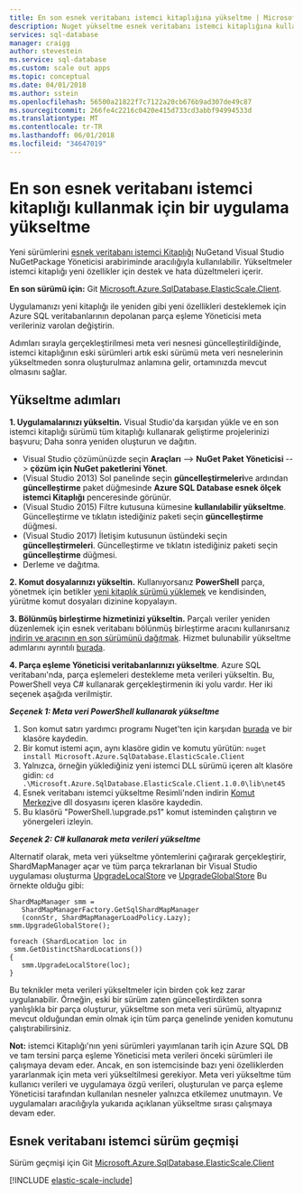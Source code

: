 ```yaml
---
title: En son esnek veritabanı istemci kitaplığına yükseltme | Microsoft Docs
description: Nuget yükseltme esnek veritabanı istemci kitaplığına kullanın.
services: sql-database
manager: craigg
author: stevestein
ms.service: sql-database
ms.custom: scale out apps
ms.topic: conceptual
ms.date: 04/01/2018
ms.author: sstein
ms.openlocfilehash: 56500a21822f7c7122a20cb676b9ad307de49c87
ms.sourcegitcommit: 266fe4c2216c0420e415d733cd3abbf94994533d
ms.translationtype: MT
ms.contentlocale: tr-TR
ms.lasthandoff: 06/01/2018
ms.locfileid: "34647019"
---
```

# <a name="upgrade-an-app-to-use-the-latest-elastic-database-client-library"></a>En son esnek veritabanı istemci kitaplığı kullanmak için bir uygulama yükseltme
Yeni sürümlerini [esnek veritabanı istemci Kitaplığı](sql-database-elastic-database-client-library.md) NuGetand Visual Studio NuGetPackage Yöneticisi arabiriminde aracılığıyla kullanılabilir. Yükseltmeler istemci kitaplığı yeni özellikler için destek ve hata düzeltmeleri içerir.

**En son sürümü için:** Git [Microsoft.Azure.SqlDatabase.ElasticScale.Client](https://www.nuget.org/packages/Microsoft.Azure.SqlDatabase.ElasticScale.Client/).

Uygulamanızı yeni kitaplığı ile yeniden gibi yeni özellikleri desteklemek için Azure SQL veritabanlarının depolanan parça eşleme Yöneticisi meta verileriniz varolan değiştirin.

Adımları sırayla gerçekleştirilmesi meta veri nesnesi güncelleştirildiğinde, istemci kitaplığının eski sürümleri artık eski sürümü meta veri nesnelerinin yükseltmeden sonra oluşturulmaz anlamına gelir, ortamınızda mevcut olmasını sağlar.   

## <a name="upgrade-steps"></a>Yükseltme adımları
**1. Uygulamalarınızı yükseltin.** Visual Studio'da karşıdan yükle ve en son istemci kitaplığı sürümü tüm kitaplığı kullanarak geliştirme projelerinizi başvuru; Daha sonra yeniden oluşturun ve dağıtın. 

* Visual Studio çözümünüzde seçin **Araçları** --> **NuGet Paket Yöneticisi** -->  **çözüm için NuGet paketlerini Yönet**. 
* (Visual Studio 2013) Sol panelinde seçin **güncelleştirmeleri**ve ardından **güncelleştirme** paket düğmesinde **Azure SQL Database esnek ölçek istemci Kitaplığı** penceresinde görünür.
* (Visual Studio 2015) Filtre kutusuna kümesine **kullanılabilir yükseltme**. Güncelleştirme ve tıklatın istediğiniz paketi seçin **güncelleştirme** düğmesi.
* (Visual Studio 2017) İletişim kutusunun üstündeki seçin **güncelleştirmeleri**. Güncelleştirme ve tıklatın istediğiniz paketi seçin **güncelleştirme** düğmesi.
* Derleme ve dağıtma. 

**2. Komut dosyalarınızı yükseltin.** Kullanıyorsanız **PowerShell** parça, yönetmek için betikler [yeni kitaplık sürümü yüklemek](https://www.nuget.org/packages/Microsoft.Azure.SqlDatabase.ElasticScale.Client/) ve kendisinden, yürütme komut dosyaları dizinine kopyalayın. 

**3. Bölünmüş birleştirme hizmetinizi yükseltin.** Parçalı veriler yeniden düzenlemek için esnek veritabanı bölünmüş birleştirme aracını kullanırsanız [indirin ve aracının en son sürümünü dağıtmak](https://www.nuget.org/packages/Microsoft.Azure.SqlDatabase.ElasticScale.Service.SplitMerge/). Hizmet bulunabilir yükseltme adımlarını ayrıntılı [burada](sql-database-elastic-scale-overview-split-and-merge.md). 

**4. Parça eşleme Yöneticisi veritabanlarınızı yükseltme**. Azure SQL veritabanı'nda, parça eşlemeleri destekleme meta verileri yükseltin.  Bu, PowerShell veya C# kullanarak gerçekleştirmenin iki yolu vardır. Her iki seçenek aşağıda verilmiştir.

***Seçenek 1: Meta veri PowerShell kullanarak yükseltme***

1. Son komut satırı yardımcı programı Nuget'ten için karşıdan [burada](http://nuget.org/nuget.exe) ve bir klasöre kaydedin. 
2. Bir komut istemi açın, aynı klasöre gidin ve komutu yürütün: `nuget install Microsoft.Azure.SqlDatabase.ElasticScale.Client`
3. Yalnızca, örneğin yüklediğiniz yeni istemci DLL sürümü içeren alt klasöre gidin: `cd .\Microsoft.Azure.SqlDatabase.ElasticScale.Client.1.0.0\lib\net45`
4. Esnek veritabanı istemci yükseltme Resimli'nden indirin [Komut Merkezi](https://gallery.technet.microsoft.com/scriptcenter/Azure-SQL-Database-Elastic-6442e6a9)ve dll dosyasını içeren klasöre kaydedin.
5. Bu klasörü "PowerShell.\upgrade.ps1" komut isteminden çalıştırın ve yönergeleri izleyin.

***Seçenek 2: C# kullanarak meta verileri yükseltme***

Alternatif olarak, meta veri yükseltme yöntemlerini çağırarak gerçekleştirir, ShardMapManager açar ve tüm parça tekrarlanan bir Visual Studio uygulaması oluşturma [UpgradeLocalStore](https://msdn.microsoft.com/library/azure/microsoft.azure.sqldatabase.elasticscale.shardmanagement.shardmapmanager.upgradelocalstore.aspx) ve [UpgradeGlobalStore](https://msdn.microsoft.com/library/azure/microsoft.azure.sqldatabase.elasticscale.shardmanagement.shardmapmanager.upgradeglobalstore.aspx) Bu örnekte olduğu gibi: 

    ShardMapManager smm =
       ShardMapManagerFactory.GetSqlShardMapManager
       (connStr, ShardMapManagerLoadPolicy.Lazy); 
    smm.UpgradeGlobalStore(); 

    foreach (ShardLocation loc in
     smm.GetDistinctShardLocations()) 
    {   
       smm.UpgradeLocalStore(loc); 
    } 

Bu teknikler meta verileri yükseltmeler için birden çok kez zarar uygulanabilir. Örneğin, eski bir sürüm zaten güncelleştirdikten sonra yanlışlıkla bir parça oluşturur, yükseltme son meta veri sürümü, altyapınız mevcut olduğundan emin olmak için tüm parça genelinde yeniden komutunu çalıştırabilirsiniz. 

**Not:** istemci Kitaplığı'nın yeni sürümleri yayımlanan tarih için Azure SQL DB ve tam tersini parça eşleme Yöneticisi meta verileri önceki sürümleri ile çalışmaya devam eder.   Ancak, en son istemcisinde bazı yeni özelliklerden yararlanmak için meta veri yükseltilmesi gerekiyor.   Meta veri yükseltme tüm kullanıcı verileri ve uygulamaya özgü verileri, oluşturulan ve parça eşleme Yöneticisi tarafından kullanılan nesneler yalnızca etkilemez unutmayın.  Ve uygulamaları aracılığıyla yukarıda açıklanan yükseltme sırası çalışmaya devam eder. 

## <a name="elastic-database-client-version-history"></a>Esnek veritabanı istemci sürüm geçmişi
Sürüm geçmişi için Git [Microsoft.Azure.SqlDatabase.ElasticScale.Client](https://www.nuget.org/packages/Microsoft.Azure.SqlDatabase.ElasticScale.Client/)

[!INCLUDE [elastic-scale-include](../../includes/elastic-scale-include.md)]

<!--Image references-->
[1]:./media/sql-database-elastic-scale-upgrade-client-library/nuget-upgrade.png

